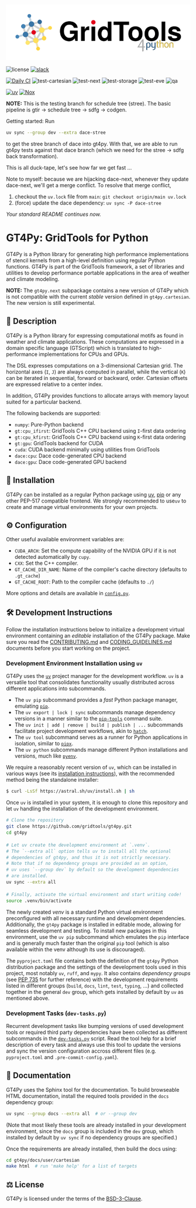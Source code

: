 [![logo](https://raw.githubusercontent.com/GridTools/gt4py/gh-pages/v1.0/_static/logo.svg)](https://GridTools.github.io/gt4py)

![license](https://img.shields.io/github/license/GridTools/gt4py)
[![slack](https://img.shields.io/badge/slack-join-orange?logo=slack&labelColor=3a3a3a)](https://join.slack.com/t/gridtools/shared_invite/zt-1mceuj747-59swuowC3MKAuCFyNAnc1g)

[![Daily CI](https://github.com/GridTools/gt4py/actions/workflows/daily-ci.yml/badge.svg)](https://github.com/GridTools/gt4py/actions/workflows/daily-ci.yml)
![test-cartesian](https://github.com/GridTools/gt4py/actions/workflows/test-cartesian.yml/badge.svg?branch=main)
![test-next](https://github.com/GridTools/gt4py/actions/workflows/test-next.yml/badge.svg?branch=main)
![test-storage](https://github.com/GridTools/gt4py/actions/workflows/test-storage.yml/badge.svg?branch=main)
![test-eve](https://github.com/GridTools/gt4py/actions/workflows/test-eve.yml/badge.svg?branch=main)
![qa](https://github.com/GridTools/gt4py/actions/workflows/code-quality.yml/badge.svg?branch=main)

[![uv](https://img.shields.io/badge/-uv-261230.svg?logo=uv)](https://github.com/astral-sh/uv)
[![Nox](https://img.shields.io/badge/%F0%9F%A6%8A-Nox-D85E00.svg)](https://github.com/wntrblm/nox)

**NOTE:** This is the testing branch for schedule tree (stree). The basic pipeline is gtir -> schedule tree -> sdfg -> codgen.

Getting started: Run

```bash
uv sync --group dev --extra dace-stree
```

to get the stree branch of dace into gt4py. With that, we are able to run gt4py tests against that dace branch (which we need for the stree -> sdfg back transformation).

This is all duck-tape, let's see how far we get fast ...

Note to myself: because we are hijacking dace-next, whenever they update dace-next, we'll get a merge conflict. To resolve that merge conflict,

1. checkout the `uv.lock` file from `main`: `git checkout origin/main uv.lock`
2. (force) update the dace dependency: `uv sync -P dace-stree`

_Your standard README continues now._

# GT4Py: GridTools for Python

GT4Py is a Python library for generating high performance implementations of stencil kernels from a high-level definition using regular Python functions. GT4Py is part of the GridTools framework, a set of libraries and utilities to develop performance portable applications in the area of weather and climate modeling.

**NOTE:** The `gt4py.next` subpackage contains a new version of GT4Py which is not compatible with the current _stable_ version defined in `gt4py.cartesian`. The new version is still experimental.

## 📃 Description

GT4Py is a Python library for expressing computational motifs as found in weather and climate applications. These computations are expressed in a domain specific language (GTScript) which is translated to high-performance implementations for CPUs and GPUs.

The DSL expresses computations on a 3-dimensional Cartesian grid. The horizontal axes (`I`, `J`) are always computed in parallel, while the vertical (`K`) can be iterated in sequential, forward or backward, order. Cartesian offsets are expressed relative to a center index.

In addition, GT4Py provides functions to allocate arrays with memory layout suited for a particular backend.

The following backends are supported:

- `numpy`: Pure-Python backend
- `gt:cpu_ifirst`: GridTools C++ CPU backend using `I`-first data ordering
- `gt:cpu_kfirst`: GridTools C++ CPU backend using `K`-first data ordering
- `gt:gpu`: GridTools backend for CUDA
- `cuda`: CUDA backend minimally using utilities from GridTools
- `dace:cpu`: Dace code-generated CPU backend
- `dace:gpu`: Dace code-generated GPU backend

## 🚜 Installation

GT4Py can be installed as a regular Python package using [uv](https://docs.astral.sh/uv/), [pip](https://pip.pypa.io/en/stable/) or any other PEP-517 compatible frontend. We strongly recommended to use`uv` to create and manage virtual environments for your own projects.

## ⚙ Configuration

Other useful available environment variables are:

- `CUDA_ARCH`: Set the compute capability of the NVIDIA GPU if it is not detected automatically by `cupy`.
- `CXX`: Set the C++ compiler.
- `GT_CACHE_DIR_NAME`: Name of the compiler's cache directory (defaults to `.gt_cache`)
- `GT_CACHE_ROOT`: Path to the compiler cache (defaults to `./`)

More options and details are available in [`config.py`](https://github.com/GridTools/gt4py/blob/main/src/gt4py/cartesian/config.py).

## 🛠 Development Instructions

Follow the installation instructions below to initialize a development virtual environment containing an _editable_ installation of the GT4Py package. Make sure you read the [CONTRIBUTING.md](CONTRIBUTING.md) and [CODING_GUIDELINES.md](CODING_GUIDELINES.md) documents before you start working on the project.

### Development Environment Installation using `uv`

GT4Py uses the [`uv`](https://docs.astral.sh/uv/) project manager for the development workflow. `uv` is a versatile tool that consolidates functionality usually distributed across different applications into subcommands.

- The `uv pip` subcommand provides a _fast_ Python package manager, emulating [`pip`](https://pip.pypa.io/en/stable/).
- The `uv export | lock | sync` subcommands manage dependency versions in a manner similar to the [`pip-tools`](https://pip-tools.readthedocs.io/en/stable/) command suite.
- The `uv init | add | remove | build | publish | ...` subcommands facilitate project development workflows, akin to [`hatch`](https://hatch.pypa.io/latest/).
- The `uv tool` subcommand serves as a runner for Python applications in isolation, similar to [`pipx`](https://pipx.pypa.io/stable/).
- The `uv python` subcommands manage different Python installations and versions, much like [`pyenv`](https://github.com/pyenv/pyenv).

We require a reasonably recent version of `uv`, which can be installed in various ways (see its [installation instructions](https://docs.astral.sh/uv/getting-started/installation/)), with the recommended method being the standalone installer:

```bash
$ curl -LsSf https://astral.sh/uv/install.sh | sh
```

Once `uv` is installed in your system, it is enough to clone this repository and let `uv` handling the installation of the development environment.

```bash
# Clone the repository
git clone https://github.com/gridtools/gt4py.git
cd gt4py

# Let uv create the development environment at `.venv`.
# The `--extra all` option tells uv to install all the optional
# dependencies of gt4py, and thus it is not strictly necessary.
# Note that if no dependency groups are provided as an option,
# uv uses `--group dev` by default so the development dependencies
# are installed.
uv sync --extra all

# Finally, activate the virtual environment and start writing code!
source .venv/bin/activate
```

The newly created _venv_ is a standard Python virtual environment preconfigured with all necessary runtime and development dependencies. Additionally, the `gt4py` package is installed in editable mode, allowing for seamless development and testing. To install new packages in this environment, use the `uv pip` subcommand which emulates the `pip` interface and is generally much faster than the original `pip` tool (which is also available within the venv although its use is discouraged).

The `pyproject.toml` file contains both the definition of the `gt4py` Python distribution package and the settings of the development tools used in this project, most notably `uv`, `ruff`, and `mypy`. It also contains _dependency groups_ (see [PEP 735](https://peps.python.org/pep-0735/) for further reference) with the development requirements listed in different groups (`build`, `docs`, `lint`, `test`, `typing`, ...) and collected together in the general `dev` group, which gets installed by default by `uv` as mentioned above.

### Development Tasks (`dev-tasks.py`)

Recurrent development tasks like bumping versions of used development tools or required third party dependencies have been collected as different subcommands in the [`dev-tasks.py`](./dev-tasks.py) script. Read the tool help for a brief description of every task and always use this tool to update the versions and sync the version configuration accross different files (e.g. `pyproject.toml` and `.pre-commit-config.yaml`).

## 📖 Documentation

GT4Py uses the Sphinx tool for the documentation. To build browseable HTML documentation, install the required tools provided in the `docs` dependency group:

```bash
uv sync --group docs --extra all  # or --group dev
```

(Note that most likely these tools are already installed in your development environment, since the `docs` group is included in the `dev` group, which installed by default by `uv sync` if no dependency groups are specified.)

Once the requirements are already installed, then build the docs using:

```bash
cd gt4py/docs/user/cartesian
make html  # run 'make help' for a list of targets
```

## ⚖️ License

GT4Py is licensed under the terms of the [BSD-3-Clause](https://github.com/GridTools/gt4py/blob/main/LICENSE.txt).
